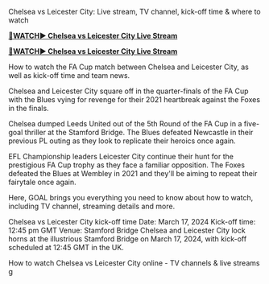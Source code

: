 Chelsea vs Leicester City: Live stream, TV channel, kick-off time & where to watch

<strong>[🔴WATCH▶ Chelsea vs Leicester City Live Stream](https://sports2tv.live/facup/)</strong>

<strong>[🔴WATCH▶ Chelsea vs Leicester City Live Stream](https://sports2tv.live/facup/)</strong>

How to watch the FA Cup match between Chelsea and Leicester City, as well as kick-off time and team news.

Chelsea and Leicester City square off in the quarter-finals of the FA Cup with the Blues vying for revenge for their 2021 heartbreak against the Foxes in the finals.

Chelsea dumped Leeds United out of the 5th Round of the FA Cup in a five-goal thriller at the Stamford Bridge. The Blues defeated Newcastle in their previous PL outing as they look to replicate their heroics once again.

EFL Championship leaders Leicester City continue their hunt for the prestigious FA Cup trophy as they face a familiar opposition. The Foxes defeated the Blues at Wembley in 2021 and they'll be aiming to repeat their fairytale once again.

Here, GOAL brings you everything you need to know about how to watch, including TV channel, streaming details and more.

Chelsea vs Leicester City kick-off time
Date:	March 17, 2024
Kick-off time:	12:45 pm GMT
Venue:	Stamford Bridge
Chelsea and Leicester City lock horns at the illustrious Stamford Bridge on March 17, 2024, with kick-off scheduled at 12:45 GMT in the UK.

How to watch Chelsea vs Leicester City online - TV channels & live streams g
